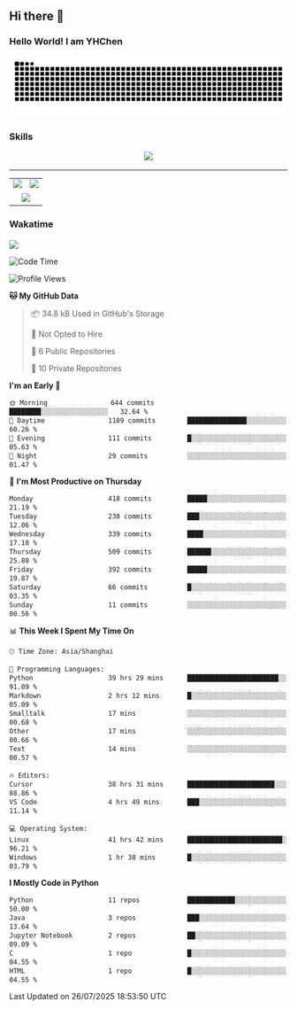 
## Hi there 👋

<!--
**YHChen0511/YHChen0511** is a ✨ _special_ ✨ repository because its `README.md` (this file) appears on your GitHub profile.

Here are some ideas to get you started:

- 🔭 I’m currently working on ...
- 🌱 I’m currently learning ...
- 👯 I’m looking to collaborate on ...
- 🤔 I’m looking for help with ...
- 💬 Ask me about ...
- 📫 How to reach me: ...
- 😄 Pronouns: ...
- ⚡ Fun fact: ...
-->
### Hello World!  I am YHChen

![](https://raw.githubusercontent.com/YHChen0511/YHChen0511/refs/heads/output/github-contribution-grid-snake.svg)

### Skills

<p align="center">
  <a href="https://skillicons.dev">
    <img src="https://skillicons.dev/icons?i=python,cpp,java,c,pytorch,git,docker,latex,mysql,linux,vscode" />
  </a>
</p>

---
<div align="center">
  <table style="width:100%;">
    <tr>
      <!-- 第一个图片 -->
      <td align="center">
        <img height='200' src="https://github-readme-stats.vercel.app/api?username=YHChen0511&show_icons=true" />
      </td>
      <!-- 第二个图片 -->
      <td align="center">
        <img height='200' src="https://github-readme-stats.vercel.app/api/top-langs/?username=YHChen0511&layout=compact" />
      </td>
    </tr>
    <!-- 第三个图片 -->
    <tr>
      <td colspan="2" align="center">
        <img height="220" src="https://github-readme-activity-graph.vercel.app/graph?username=YHChen0511&theme=github-compact&hide_border=true&area=true" />
      </td>
    </tr>
  </table>
</div>

### Wakatime
<img align="center" src="https://github-readme-stats.vercel.app/api/wakatime?username=YHChen0511&theme=transparent&hide_border=true&layout=compact&langs_count=20&range=last_30_days" />

<!--START_SECTION:waka-->
![Code Time](http://img.shields.io/badge/Code%20Time-435%20hrs%2043%20mins-blue)

![Profile Views](http://img.shields.io/badge/Profile%20Views-4-blue)

**🐱 My GitHub Data** 

> 📦 34.8 kB Used in GitHub's Storage 
 > 
> 🚫 Not Opted to Hire
 > 
> 📜 6 Public Repositories 
 > 
> 🔑 10 Private Repositories 
 > 
**I'm an Early 🐤** 

```text
🌞 Morning                644 commits         ████████░░░░░░░░░░░░░░░░░   32.64 % 
🌆 Daytime                1189 commits        ███████████████░░░░░░░░░░   60.26 % 
🌃 Evening                111 commits         █░░░░░░░░░░░░░░░░░░░░░░░░   05.63 % 
🌙 Night                  29 commits          ░░░░░░░░░░░░░░░░░░░░░░░░░   01.47 % 
```
📅 **I'm Most Productive on Thursday** 

```text
Monday                   418 commits         █████░░░░░░░░░░░░░░░░░░░░   21.19 % 
Tuesday                  238 commits         ███░░░░░░░░░░░░░░░░░░░░░░   12.06 % 
Wednesday                339 commits         ████░░░░░░░░░░░░░░░░░░░░░   17.18 % 
Thursday                 509 commits         ██████░░░░░░░░░░░░░░░░░░░   25.80 % 
Friday                   392 commits         █████░░░░░░░░░░░░░░░░░░░░   19.87 % 
Saturday                 66 commits          █░░░░░░░░░░░░░░░░░░░░░░░░   03.35 % 
Sunday                   11 commits          ░░░░░░░░░░░░░░░░░░░░░░░░░   00.56 % 
```


📊 **This Week I Spent My Time On** 

```text
🕑︎ Time Zone: Asia/Shanghai

💬 Programming Languages: 
Python                   39 hrs 29 mins      ███████████████████████░░   91.09 % 
Markdown                 2 hrs 12 mins       █░░░░░░░░░░░░░░░░░░░░░░░░   05.09 % 
Smalltalk                17 mins             ░░░░░░░░░░░░░░░░░░░░░░░░░   00.68 % 
Other                    17 mins             ░░░░░░░░░░░░░░░░░░░░░░░░░   00.66 % 
Text                     14 mins             ░░░░░░░░░░░░░░░░░░░░░░░░░   00.57 % 

🔥 Editors: 
Cursor                   38 hrs 31 mins      ██████████████████████░░░   88.86 % 
VS Code                  4 hrs 49 mins       ███░░░░░░░░░░░░░░░░░░░░░░   11.14 % 

💻 Operating System: 
Linux                    41 hrs 42 mins      ████████████████████████░   96.21 % 
Windows                  1 hr 38 mins        █░░░░░░░░░░░░░░░░░░░░░░░░   03.79 % 
```

**I Mostly Code in Python** 

```text
Python                   11 repos            ████████████░░░░░░░░░░░░░   50.00 % 
Java                     3 repos             ███░░░░░░░░░░░░░░░░░░░░░░   13.64 % 
Jupyter Notebook         2 repos             ██░░░░░░░░░░░░░░░░░░░░░░░   09.09 % 
C                        1 repo              █░░░░░░░░░░░░░░░░░░░░░░░░   04.55 % 
HTML                     1 repo              █░░░░░░░░░░░░░░░░░░░░░░░░   04.55 % 
```




 Last Updated on 26/07/2025 18:53:50 UTC
<!--END_SECTION:waka-->
